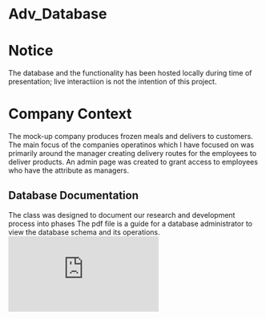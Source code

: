 # Adv_Database
# Notice
The database and the functionality has been hosted locally during time of presentation; live interactiion is not the intention of this project. 

# Company Context #
  The mock-up company produces frozen meals and delivers to customers.  The main focus of the companies operatinos which I have focused on was primarily around the manager creating delivery routes for the employees to deliver products. An admin page was created to grant access to employees who have the attribute as managers.
## Database Documentation
  The class was designed to document our research and development process into phases The pdf file is a guide for a database administrator to view the database schema and its operations.<br> 
![Database Documentation](https://github.com/RodrigoOrtiz53/Adv_Database/blob/main/05_ROrti_05.pdf)             

